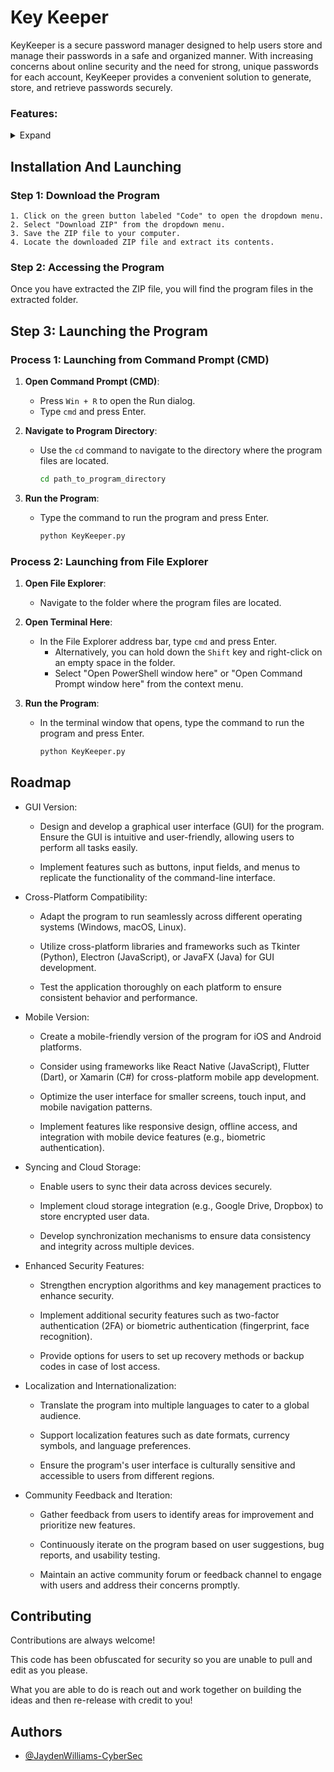 
# Key Keeper

KeyKeeper is a secure password manager designed to help users store and manage their passwords in a safe and organized manner. With increasing concerns about online security and the need for strong, unique passwords for each account, KeyKeeper provides a convenient solution to generate, store, and retrieve passwords securely.

### Features:
<details>
  <summary>Expand</summary>
### Password Generation:
KeyKeeper offers a robust password generation feature, allowing users to create strong and random passwords with customizable options. Users can specify the desired length of the password and choose to include uppercase letters, lowercase letters, numbers, and symbols.

### Secure Storage:
Passwords are securely stored using industry-standard encryption techniques. The program encrypts sensitive data using a master key, ensuring that only authorized users with the correct passphrase can access the stored passwords.

### User Management:
KeyKeeper supports multiple user accounts, enabling users to create and manage separate password databases for different users or purposes. Each user account is protected with its own master key, providing an additional layer of security.

### Intuitive Interface:
The program features a user-friendly interface, making it easy for users to navigate and manage their password data. The interface provides clear prompts and instructions for tasks such as creating new passwords, saving passwords, and retrieving passwords.
</details>

## Installation And Launching

### Step 1: Download the Program
    1. Click on the green button labeled "Code" to open the dropdown menu.
    2. Select "Download ZIP" from the dropdown menu.
    3. Save the ZIP file to your computer.
    4. Locate the downloaded ZIP file and extract its contents.

### Step 2: Accessing the Program

Once you have extracted the ZIP file, you will find the program files in the extracted folder.

## Step 3: Launching the Program

### Process 1: Launching from Command Prompt (CMD)

1. **Open Command Prompt (CMD)**:
   - Press `Win + R` to open the Run dialog.
   - Type `cmd` and press Enter.

2. **Navigate to Program Directory**:
   - Use the `cd` command to navigate to the directory where the program files are located.
     ```bash
     cd path_to_program_directory
     ```

3. **Run the Program**:
   - Type the command to run the program and press Enter.
     ```bash
     python KeyKeeper.py
     ```

### Process 2: Launching from File Explorer

1. **Open File Explorer**:
   - Navigate to the folder where the program files are located.

2. **Open Terminal Here**:
   - In the File Explorer address bar, type `cmd` and press Enter.
     - Alternatively, you can hold down the `Shift` key and right-click on an empty space in the folder.
     - Select "Open PowerShell window here" or "Open Command Prompt window here" from the context menu.

3. **Run the Program**:
   - In the terminal window that opens, type the command to run the program and press Enter.
     ```bash
     python KeyKeeper.py
     ```
## Roadmap

- GUI Version:
        
    * Design and develop a graphical user interface (GUI) for the program.
        Ensure the GUI is intuitive and user-friendly, allowing users to perform all tasks easily.

    * Implement features such as buttons, input fields, and menus to replicate the functionality of the command-line interface.

 - Cross-Platform Compatibility:

    * Adapt the program to run seamlessly across different operating systems (Windows, macOS, Linux).

    * Utilize cross-platform libraries and frameworks such as Tkinter (Python), Electron (JavaScript), or JavaFX (Java) for GUI development.

    * Test the application thoroughly on each platform to ensure consistent behavior and performance.

- Mobile Version:

    * Create a mobile-friendly version of the program for iOS and Android platforms.

    * Consider using frameworks like React Native (JavaScript), Flutter (Dart), or Xamarin (C#) for cross-platform mobile app development.

    * Optimize the user interface for smaller screens, touch input, and mobile navigation patterns.

    * Implement features like responsive design, offline access, and integration with mobile device features (e.g., biometric authentication).

- Syncing and Cloud Storage:

    * Enable users to sync their data across devices securely.

    * Implement cloud storage integration (e.g., Google Drive, Dropbox) to store encrypted user data.

    * Develop synchronization mechanisms to ensure data consistency and integrity across multiple devices.

- Enhanced Security Features:

    * Strengthen encryption algorithms and key management practices to enhance security.

    * Implement additional security features such as two-factor authentication (2FA) or biometric authentication (fingerprint, face recognition).

    * Provide options for users to set up recovery methods or backup codes in case of lost access.

- Localization and Internationalization:

    * Translate the program into multiple languages to cater to a global audience.

    * Support localization features such as date formats, currency symbols, and language preferences.

    * Ensure the program's user interface is culturally sensitive and accessible to users from different regions.

- Community Feedback and Iteration:

    * Gather feedback from users to identify areas for improvement and prioritize new features.

    * Continuously iterate on the program based on user suggestions, bug reports, and usability testing.
        
    * Maintain an active community forum or feedback channel to engage with users and address their concerns promptly.
## Contributing

Contributions are always welcome!

This code has been obfuscated for security so you are unable to pull and edit as you please.

What you are able to do is reach out and work together on building the ideas and then re-release with credit to you!

## Authors

- [@JaydenWilliams-CyberSec](https://www.github.com/JaydenWilliams-CyberSec)

